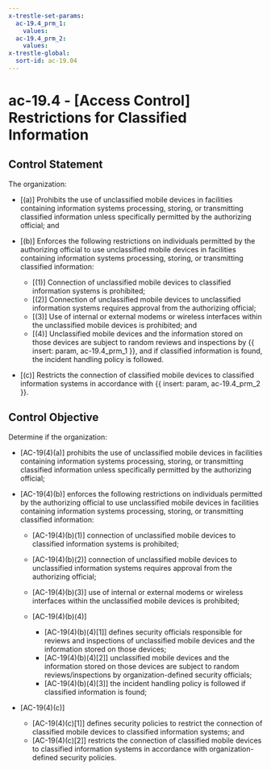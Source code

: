```yaml
---
x-trestle-set-params:
  ac-19.4_prm_1:
    values:
  ac-19.4_prm_2:
    values:
x-trestle-global:
  sort-id: ac-19.04
---
```


# ac-19.4 - \[Access Control\] Restrictions for Classified Information

## Control Statement

The organization:

- \[(a)\] Prohibits the use of unclassified mobile devices in facilities containing information systems processing, storing, or transmitting classified information unless specifically permitted by the authorizing official; and

- \[(b)\] Enforces the following restrictions on individuals permitted by the authorizing official to use unclassified mobile devices in facilities containing information systems processing, storing, or transmitting classified information:

  - \[(1)\] Connection of unclassified mobile devices to classified information systems is prohibited;
  - \[(2)\] Connection of unclassified mobile devices to unclassified information systems requires approval from the authorizing official;
  - \[(3)\] Use of internal or external modems or wireless interfaces within the unclassified mobile devices is prohibited; and
  - \[(4)\] Unclassified mobile devices and the information stored on those devices are subject to random reviews and inspections by {{ insert: param, ac-19.4_prm_1 }}, and if classified information is found, the incident handling policy is followed.

- \[(c)\] Restricts the connection of classified mobile devices to classified information systems in accordance with {{ insert: param, ac-19.4_prm_2 }}.

## Control Objective

Determine if the organization:

- \[AC-19(4)(a)\] prohibits the use of unclassified mobile devices in facilities containing information systems processing, storing, or transmitting classified information unless specifically permitted by the authorizing official;

- \[AC-19(4)(b)\] enforces the following restrictions on individuals permitted by the authorizing official to use unclassified mobile devices in facilities containing information systems processing, storing, or transmitting classified information:

  - \[AC-19(4)(b)(1)\] connection of unclassified mobile devices to classified information systems is prohibited;
  - \[AC-19(4)(b)(2)\] connection of unclassified mobile devices to unclassified information systems requires approval from the authorizing official;
  - \[AC-19(4)(b)(3)\] use of internal or external modems or wireless interfaces within the unclassified mobile devices is prohibited;
  - \[AC-19(4)(b)(4)\]

    - \[AC-19(4)(b)(4)[1]\] defines security officials responsible for reviews and inspections of unclassified mobile devices and the information stored on those devices;
    - \[AC-19(4)(b)(4)[2]\] unclassified mobile devices and the information stored on those devices are subject to random reviews/inspections by organization-defined security officials;
    - \[AC-19(4)(b)(4)[3]\] the incident handling policy is followed if classified information is found;

- \[AC-19(4)(c)\]

  - \[AC-19(4)(c)[1]\] defines security policies to restrict the connection of classified mobile devices to classified information systems; and
  - \[AC-19(4)(c)[2]\] restricts the connection of classified mobile devices to classified information systems in accordance with organization-defined security policies.
